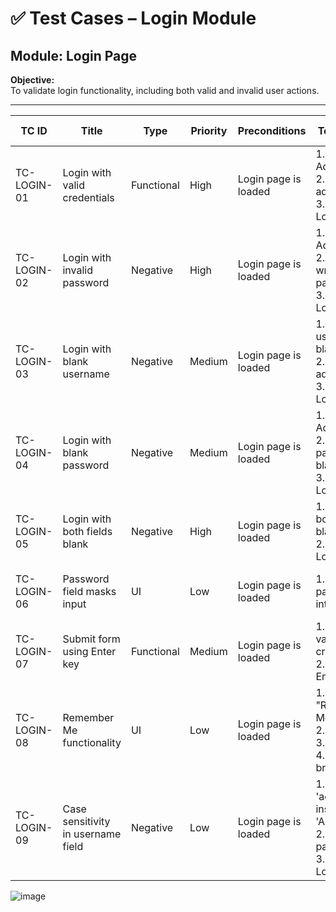 # ✅ Test Cases – Login Module

## Module: Login Page

**Objective:**  
To validate login functionality, including both valid and invalid user actions.

---

| TC ID       | Title                              | Type       | Priority | Preconditions      | Test Steps                                                                 | Expected Result                              | Status |
|-------------|------------------------------------|------------|----------|---------------------|----------------------------------------------------------------------------|-----------------------------------------------|--------|
| TC-LOGIN-01 | Login with valid credentials       | Functional | High     | Login page is loaded | 1. Enter Admin<br>2. Enter admin123<br>3. Click Login                      | Redirected to dashboard                        | ✅ Pass |
| TC-LOGIN-02 | Login with invalid password        | Negative   | High     | Login page is loaded | 1. Enter Admin<br>2. Enter wrong password<br>3. Click Login               | Error: Invalid credentials                     | ✅ Pass |
| TC-LOGIN-03 | Login with blank username          | Negative   | Medium   | Login page is loaded | 1. Leave username blank<br>2. Enter admin123<br>3. Click Login            | Error: Required field                          | ✅ Pass |
| TC-LOGIN-04 | Login with blank password          | Negative   | Medium   | Login page is loaded | 1. Enter Admin<br>2. Leave password blank<br>3. Click Login               | Error: Required field                          | ✅ Pass |
| TC-LOGIN-05 | Login with both fields blank       | Negative   | High     | Login page is loaded | 1. Leave both fields blank<br>2. Click Login                              | Error messages under both fields               | ✅ Pass |
| TC-LOGIN-06 | Password field masks input         | UI         | Low      | Login page is loaded | 1. Type password into field                                               | Input appears masked (••••)                    | ✅ Pass |
| TC-LOGIN-07 | Submit form using Enter key        | Functional | Medium   | Login page is loaded | 1. Enter valid credentials<br>2. Press Enter                              | Form submits and logs in                       | ✅ Pass |
| TC-LOGIN-08 | Remember Me functionality          | UI         | Low      | Login page is loaded | 1. Check "Remember Me"<br>2. Login<br>3. Logout<br>4. Reopen browser      | Username is retained                           | ✅ Pass |
| TC-LOGIN-09 | Case sensitivity in username field | Negative   | Low      | Login page is loaded | 1. Enter 'admin' instead of 'Admin'<br>2. Valid password<br>3. Click Login | Login fails if username is case-sensitive      | ✅ Pass |



![image](https://github.com/user-attachments/assets/4224b9c3-c331-403e-9e20-02da7f0ab528)

